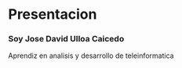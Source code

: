 # Presentacion
### Soy Jose David Ulloa Caicedo
Aprendiz en analisis y desarrollo de teleinformatica
